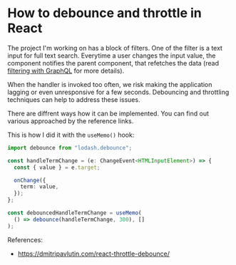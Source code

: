 # How to debounce and throttle in React

The project I'm working on has a block of filters. One of the filter is a text input for full text search. Everytime a user changes the input value, the component notifies the parent component, that refetches the data (read [filtering with GraphQL](/react/apollo-filtering.md) for more details).

When the handler is invoked too often, we risk making the application lagging or even unresponsive for a few seconds. Debouncing and throttling techniques can help to address these issues.

There are diffrent ways how it can be implemented. You can find out various approached by the reference links.

This is how I did it with the `useMemo()` hook:

```typescript
import debounce from "lodash.debounce";

const handleTermChange = (e: ChangeEvent<HTMLInputElement>) => {
  const { value } = e.target;

  onChange({
    term: value,
  });
};

const debouncedHandleTermChange = useMemo(
  () => debounce(handleTermChange, 300), []
);
```

References:
* https://dmitripavlutin.com/react-throttle-debounce/